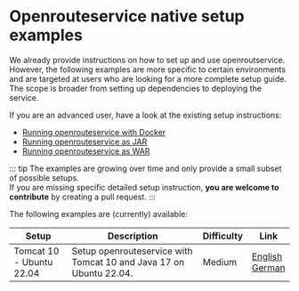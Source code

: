 # Openrouteservice native setup examples

We already provide instructions on how to set up and use openroutservice.
However, the following examples are more specific to certain environments and are targeted at users who are
looking for a more complete setup guide.
The scope is broader from setting up dependencies to deploying the service.

If you are an advanced user, have a look at the existing setup instructions:

- [Running openrouteservice with Docker](/run-instance/running-with-docker.md)
- [Running openrouteservice as JAR](/run-instance/running-jar.md)
- [Running openrouteservice as WAR](/run-instance/running-war.md)

::: tip
The examples are growing over time and only provide a small subset of possible setups. \
If you are missing specific detailed setup instruction, **you are welcome to contribute** by creating a pull request.
:::

The following examples are (currently) available:

| Setup                    | Description                                                        | Difficulty | Link                                                                           |
|--------------------------|--------------------------------------------------------------------|------------|--------------------------------------------------------------------------------|
| Tomcat 10 - Ubuntu 22.04 | Setup openrouteservice with Tomcat 10 and Java 17 on Ubuntu 22.04. | Medium     | [English](en_tomcat-10-ubuntu_22_04) <br/> [German](de_tomcat-10-ubuntu_22_04) |
